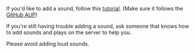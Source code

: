 If you'd like to add a sound, follow this [tutorial](https://github.com/Metastruct/garrysmod-chatsounds/blob/master/HOW%20TO%20ADD%20SOUNDS.txt). (Make sure it follows the [GitHub AUP](https://docs.github.com/en/site-policy/acceptable-use-policies/github-acceptable-use-policies#2-content-restrictions))

If you're still having trouble adding a sound, ask someone that knows how to add sounds and plays on the server to help you.

Please avoid adding loud sounds.
